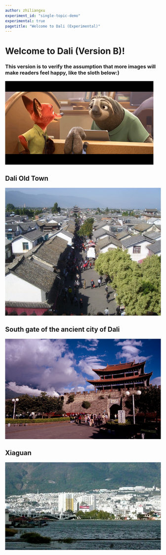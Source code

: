 ```yaml
---
author: zhiliangxu
experiment_id: "single-topic-demo"
experimental: true
pagetitle: "Welcome to Dali (Experimental)"
---
```


# Welcome to Dali (Version B)! ##

### This version is to verify the assumption that more images will make readers feel happy, like the sloth below:)
![Happy user](./happy_user.gif)

## Dali Old Town
![Dali Old Town](./dali01.jpg)

## South gate of the ancient city of Dali
![South gate of the ancient city of Dali](./dali02.jpg)

## Xiaguan
![Xiaguan](./dali03.jpg)
